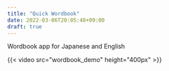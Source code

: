 ```yaml
---
title: "Quick Wordbook"
date: 2022-03-06T20:05:48+09:00
draft: true
---
```


Wordbook app for Japanese and English

{{< video src="wordbook_demo" height="400px" >}}